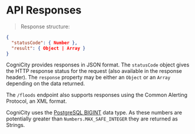 
# API Responses

> Response structure:

```json
{
  "statusCode": { Number },
  "result": { Object | Array }
}
```

CogniCity provides responses in JSON format. The `statusCode` object gives the HTTP response status for the request (also available in the response header). The `response` property may be either an `Object` or an `Array` depending on the data returned.

The `/floods` endpoint also supports responses using the Common Alerting Protocol, an XML format.

CogniCity uses the [PostgreSQL BIGINT](https://www.postgresql.org/docs/current/static/datatype-numeric.html) data type. As these numbers are potentially greater than `Numbers.MAX_SAFE_INTEGER` they are returned as Strings.
